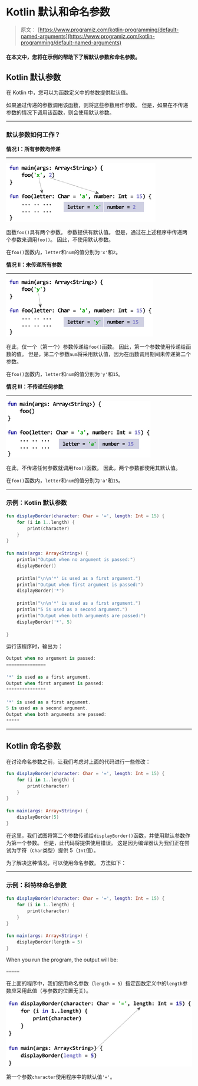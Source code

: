 # Kotlin 默认和命名参数

> 原文： [https://www.programiz.com/kotlin-programming/default-named-arguments](https://www.programiz.com/kotlin-programming/default-named-arguments)

#### 在本文中，您将在示例的帮助下了解默认参数和命名参数。

## Kotlin 默认参数

在 Kotlin 中，您可以为函数定义中的参数提供默认值。

如果通过传递的参数调用该函数，则将这些参数用作参数。 但是，如果在不传递参数的情况下调用该函数，则会使用默认参数。

* * *

### 默认参数如何工作？

**情况 I：所有参数均传递**

* * *

![Both arguments passed to the function](img/a94104e8f06377de22db2e8181754c7f.png)

函数`foo()`具有两个参数。 参数提供有默认值。 但是，通过在上述程序中传递两个参数来调用`foo()`。 因此，不使用默认参数。

在`foo()`函数内，`letter`和`num`的值分别为`'x'`和`2`。

**情况 II：未传递所有参数**

* * *

![All arguments are not passed to the function](img/1be9d459284ec38a715a8ad7e4ab3482.png)

在此，仅一个（第一个）参数传递给`foo()`函数。 因此，第一个参数使用传递给函数的值。 但是，第二个参数`num`将采用默认值，因为在函数调用期间未传递第二个参数。

在`foo()`函数内，`letter`和`num`的值分别为`'y'`和`15`。

**情况 III：不传递任何参数**

* * *

![No arguments passed to the function](img/e6d373a5b7938dce84a7cd3024633892.png)

在此，不传递任何参数就调用`foo()`函数。 因此，两个参数都使用其默认值。

在`foo()`函数内，`letter`和`num`的值分别为`'a'`和`15`。

* * *

### 示例：Kotlin 默认参数

```kt
fun displayBorder(character: Char = '=', length: Int = 15) {
    for (i in 1..length) {
        print(character)
    }
}

fun main(args: Array<String>) {
    println("Output when no argument is passed:")
    displayBorder()

    println("\n\n'*' is used as a first argument.")
    println("Output when first argument is passed:")
    displayBorder('*')

    println("\n\n'*' is used as a first argument.")
    println("5 is used as a second argument.")
    println("Output when both arguments are passed:")
    displayBorder('*', 5)

}
```

运行该程序时，输出为：

```kt
Output when no argument is passed:
===============

'*' is used as a first argument.
Output when first argument is passed:
***************

'*' is used as a first argument.
5 is used as a second argument.
Output when both arguments are passed:
*****
```

* * *

## Kotlin 命名参数

在讨论命名参数之前，让我们考虑对上面的代码进行一些修改：

```kt
fun displayBorder(character: Char = '=', length: Int = 15) {
    for (i in 1..length) {
        print(character)
    }
}

fun main(args: Array<String>) {
    displayBorder(5)
}
```

在这里，我们试图将第二个参数传递给`displayBorder()`函数，并使用默认参数作为第一个参数。 但是，此代码将提供使用错误。 这是因为编译器认为我们正在尝试为字符（`Char`类型）提供 5（`Int`值）。

为了解决这种情况，可以使用命名参数。 方法如下：

* * *

### 示例：科特林命名参数

```kt
fun displayBorder(character: Char = '=', length: Int = 15) {
    for (i in 1..length) {
        print(character)
    }
}

fun main(args: Array<String>) {
    displayBorder(length = 5)
}

```

When you run the program, the output will be:

```kt
=====
```

在上面的程序中，我们使用命名参数（`length = 5`）指定函数定义中的`length`参数应采用此值（与参数的位置无关）。

![Named Arguments in Kotlin](img/a8b52e0afd0014a09ae4e84d57cccf32.png)

第一个参数`character`使用程序中的默认值`'='`。